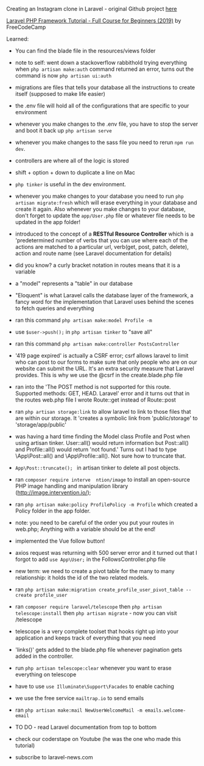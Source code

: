 Creating an Instagram clone in Laravel - original Github project [here](https://github.com/coderstape/freeCodeGram)

[Laravel PHP Framework Tutorial - Full Course for Beginners (2019)](https://www.youtube.com/watch?v=ImtZ5yENzgE&t=572s) by FreeCodeCamp

Learned:
* You can find the blade file in the resources/views folder
* note to self: went down a stackoverflow rabbithold trying everything when ```php artisan make:auth``` command returned an error, turns out the command is now ```php artisan ui:auth```
* migrations are files that tells your database all the instructions to create itself (supposed to make life easier)
* the .env file will hold all of the configurations that are specific to your environment
* whenever you make changes to the .env file, you have to stop the server and boot it back up ```php artisan serve```
* whenever you make changes to the sass file you need to rerun ```npm run dev```.
* controllers are where all of the logic is stored
* shift + option + down to duplicate a line on Mac
* ```php tinker``` is useful in the dev environment.
* whenever you make changes to your database you need to run ```php artisan migrate:fresh``` which will erase everything in your database and create it again. Also whenever you make changes to your database, don't forget to update the ```app/User.php``` file or whatever file needs to be updated in the app folder!
* introduced to the concept of a <strong>RESTful Resource Controller</strong> which is a 'predetermined number of verbs that you can use where each of the actions are matched to a particular url, verb(get, post, patch, delete), action and route name (see Laravel documentation for details)
* did you know? a curly bracket notation in routes means that it is a variable
* a "model" represents a "table" in our database
* "Eloquent" is what Laravel calls the database layer of the framework, a fancy word for the implementation that Laravel uses behind the scenes to fetch queries and everything
* ran this command ```php artisan make:model Profile -m```
* use ```$user->push();``` in ```php artisan tinker``` to "save all"
* ran this command ```php artisan make:controller PostsController```
* '419 page expired' is actually a CSRF error; csrf allows laravel to limit who can post to our forms to make sure that only people who are on our website can submit the URL. It's an extra security measure that Laravel provides. This is why we use the @csrf in the create.blade.php file
* ran into the 'The POST method is not supported for this route. Supported methods: GET, HEAD. Laravel' error and it turns out that in the routes web.php file I wrote Route::get instead of Route::post
* ran ```php artisan storage:link``` to allow laravel to link to those files that are within our storage. It 'creates a symbolic link from 'public/storage' to 'storage/app/public'
* was having a hard time finding the Model class Profile and Post when using artisan tinker. User::all() would return information but Post::all() and Profile::all() would return 'not found.' Turns out I had to type \App\Post::all() and \App\Profile::all(). Not sure how to truncate that.
* ```App\Post::truncate(); ``` in artisan tinker to delete all post objects.

* ran ```composer require interve  ntion/image``` to install an open-source PHP image handling and manipulation library (http://image.intervention.io/);
* ran ```php artisan make:policy ProfilePolicy -m Profile``` which created a Policy folder in the app folder.
* note: you need to be careful of the order you put your routes in web.php; Anything with a variable should be at the end!
* implemented the Vue follow button! 
* axios request was returning with 500 server error and it turned out that I forgot to add ```use App\User;``` in the FollowsController.php file
* new term: we need to create a pivot table for the many to many relationship: it holds the id of the two related models.
* ran ```php artisan make:migration create_profile_user_pivot_table --create profile_user```
* ran ```composer require laravel/telescope``` then ```php artisan telescope:install``` then ```php artisan migrate``` - now you can visit /telescope
* telescope is a very complete toolset that hooks right up into your application and keeps track of everything that you need
* 'links()' gets added to the blade.php file whenever pagination gets added in the controller.
* run ```php artisan telescope:clear``` whenever you want to erase everything on telescope
* have to use ```use Illuminate\Support\Facades``` to enable caching
* we use the free service ```mailtrap.io``` to send emails
* ran ```php artisan make:mail NewUserWelcomeMail -m emails.welcome-email```

* TO DO - read Laravel documentation from top to bottom
* check our coderstape on Youtube (he was the one who made this tutorial)
* subscribe to laravel-news.com
